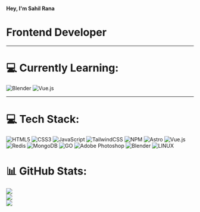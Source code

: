 #### Hey, I'm Sahil Rana
# Frontend Developer

<hr>

# 💻 Currently Learning: <br>
![Blender](https://img.shields.io/badge/blender-%23F5792A.svg?style=for-the-badge&logo=blender&logoColor=white)
![Vue.js](https://img.shields.io/badge/vuejs-%2335495e.svg?style=for-the-badge&logo=vuedotjs&logoColor=%234FC08D)

<hr>

# 💻 Tech Stack:
![HTML5](https://img.shields.io/badge/html5-%23E34F26.svg?style=for-the-badge&logo=html5&logoColor=white) 
![CSS3](https://img.shields.io/badge/css3-%231572B6.svg?style=for-the-badge&logo=css3&logoColor=white) 
![JavaScript](https://img.shields.io/badge/javascript-%23323330.svg?style=for-the-badge&logo=javascript&logoColor=%23F7DF1E) 
![TailwindCSS](https://img.shields.io/badge/tailwindcss-%2338B2AC.svg?style=for-the-badge&logo=tailwind-css&logoColor=white) 
![NPM](https://img.shields.io/badge/NPM-%23000000.svg?style=for-the-badge&logo=npm&logoColor=white) 
![Astro](https://img.shields.io/badge/astro-%23DD0031.svg?style=for-the-badge&logo=astro&logoColor=white) 
![Vue.js](https://img.shields.io/badge/vuejs-%2335495e.svg?style=for-the-badge&logo=vuedotjs&logoColor=%234FC08D) 
![Redis](https://img.shields.io/badge/redis-%23DD0031.svg?style=for-the-badge&logo=redis&logoColor=white) 
![MongoDB](https://img.shields.io/badge/MongoDB-%234ea94b.svg?style=for-the-badge&logo=mongodb&logoColor=white) 
![GO](https://img.shields.io/badge/go-%2338B2AC.svg?style=for-the-badge&logo=go&logoColor=white) 
![Adobe Photoshop](https://img.shields.io/badge/adobephotoshop-%2331A8FF.svg?style=for-the-badge&logo=adobephotoshop&logoColor=white) 
![Blender](https://img.shields.io/badge/blender-%23F5792A.svg?style=for-the-badge&logo=blender&logoColor=white) 
![LINUX](https://img.shields.io/badge/Linux-FCC624?style=for-the-badge&logo=linux&logoColor=black)

# 📊 GitHub Stats:
![](https://github-readme-stats.vercel.app/api?username=iam-sahil&theme=dracula&hide_border=true&include_all_commits=false&count_private=false)<br/>
![](https://github-readme-streak-stats.herokuapp.com/?user=iam-sahil&theme=dracula&hide_border=true)<br/>
![](https://github-readme-stats.vercel.app/api/top-langs/?username=iam-sahil&theme=dracula&hide_border=true&include_all_commits=false&count_private=false&layout=compact)

